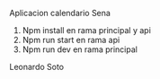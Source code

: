 Aplicacion calendario Sena

1. Npm install en rama principal y api
2. Npm run start en rama api
3. Npm run dev en rama principal

Leonardo Soto 